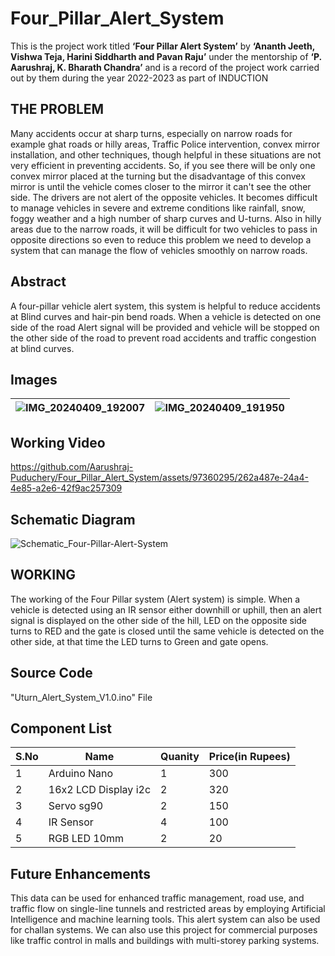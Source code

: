 # Four_Pillar_Alert_System
This is the project work titled **‘Four Pillar Alert System’** by **‘Ananth Jeeth, Vishwa Teja, Harini Siddharth and Pavan Raju’** 
under the mentorship of **‘P. Aarushraj, K. Bharath Chandra’** and is a record of the project work carried out by them during the year 2022-2023 as part of INDUCTION

## THE PROBLEM
Many accidents occur at sharp turns, especially on narrow roads for example ghat roads or hilly areas, Traffic Police intervention, convex mirror installation, and other techniques, though helpful in these situations are not very efficient in preventing accidents. So, if you see there will be only one convex mirror placed at the turning but the disadvantage of this convex mirror is until the vehicle comes closer to the mirror it can't see the other side. The drivers are not alert of the opposite vehicles. It becomes difficult to manage vehicles in severe and extreme conditions like rainfall, snow, foggy weather and a high number of sharp curves and U-turns. 
Also in hilly areas due to the narrow roads, it will be difficult for two vehicles to pass in opposite directions so even to reduce this problem we need to develop a system that can manage the flow of vehicles smoothly on narrow roads.

## Abstract
A four-pillar vehicle alert system, this system is helpful to reduce accidents at Blind curves and hair-pin bend roads. When a vehicle is detected on one side of the road Alert signal will be provided and vehicle will be stopped on the other side of the road to prevent road accidents and traffic congestion at blind curves.

## Images
|![IMG_20240409_192007](https://github.com/Aarushraj-Puduchery/Four_Pillar_Alert_System/assets/97360295/c8dd3167-9321-4058-9c67-76fb0b5fa0aa)|![IMG_20240409_191950](https://github.com/Aarushraj-Puduchery/Four_Pillar_Alert_System/assets/97360295/73e99a6d-d858-4838-bb7e-2cccc9bf8d62)|
|---|---|

## Working Video
https://github.com/Aarushraj-Puduchery/Four_Pillar_Alert_System/assets/97360295/262a487e-24a4-4e85-a2e6-42f9ac257309

## Schematic Diagram
![Schematic_Four-Pillar-Alert-System](https://github.com/Aarushraj-Puduchery/Four_Pillar_Alert_System/assets/97360295/aa63a097-6a61-44e3-bd54-efa3be623c67)

## WORKING
The working of the Four Pillar system (Alert system) is simple. When a vehicle is detected using an IR sensor either downhill or uphill, then an alert signal is displayed on the other side of the hill, LED on the opposite side turns to RED and the gate is closed until the same vehicle is detected on the other side, at that time the LED turns to Green and gate opens.

## Source Code
"Uturn_Alert_System_V1.0.ino" File

## Component List
|S.No|Name|Quanity|Price(in Rupees)|
|---|---|---|---|
|1|Arduino Nano|1|300|
|2|16x2 LCD Display i2c|2|320|
|3|Servo sg90|2|150|
|4|IR Sensor|4|100|
|5|RGB LED 10mm|2|20|

## Future Enhancements
This data can be used for enhanced traffic management, road use, and traffic flow on single-line tunnels and restricted areas by employing Artificial Intelligence and machine learning tools. This alert system can also be used for challan systems. We can also use this project for commercial purposes like traffic control in malls and buildings with multi-storey parking systems.


